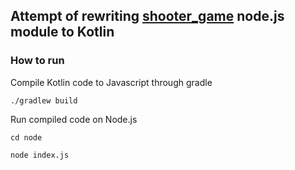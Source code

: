 ## Attempt of rewriting [shooter_game](https://github.com/bartoszkruba/shooter_game) node.js module to Kotlin

### How to run

Compile Kotlin code to Javascript through gradle

```
./gradlew build
```

Run compiled code on Node.js

```
cd node
```

```
node index.js
```
